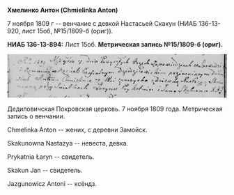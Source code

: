**Хмелинко Антон (Chmielinka Anton)**

7 ноября 1809 г -- венчание с девкой Настасьей Скакун (НИАБ 136-13-920,
лист 15об, №15/1809-б (ориг)).

**НИАБ 136-13-894:** Лист 15об. **Метрическая запись №15/1809-б
(ориг).**

![](./media/76e453c363c32a186e6ff3bab0c76e739f123d92.png)

Дедиловичская Покровская церковь. 7 ноября 1809 года. Метрическая запись
о венчании.

Chmelinka Anton -- жених, с деревни Замойск.

Skakunowna Nastazya -- невеста, девка.

Prykatnia Łaryn -- свидетель.

Skakun Jan -- свидетель.

Jazgunowicz Antoni -- ксёндз.
